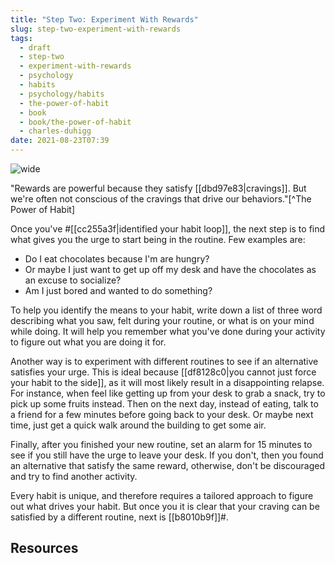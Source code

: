 ```yaml
---
title: "Step Two: Experiment With Rewards"
slug: step-two-experiment-with-rewards
tags:
  - draft
  - step-two
  - experiment-with-rewards
  - psychology
  - habits
  - psychology/habits
  - the-power-of-habit
  - book
  - book/the-power-of-habit
  - charles-duhigg
date: 2021-08-23T07:39
---
```



![wide](https://p0.pxfuel.com/preview/543/645/127/chemistry-lab-experiment-chemist.jpg "image from Pxfuel (cc)")

"Rewards are powerful because they satisfy [[dbd97e83|cravings]]. But we're
often not conscious of the cravings that drive our behaviors."[^The Power of
Habit]

Once you've #[[cc255a3f|identified your habit loop]], the next step is to find
what gives you the urge to start being in the routine. Few examples are:

- Do I eat chocolates because I'm are hungry?
- Or maybe I just want to get up off my desk and have the chocolates as an
  excuse to socialize?
- Am I just bored and wanted to do something?

To help you identify the means to your habit, write down a list of three word
describing what you saw, felt during your routine, or what is on your mind while
doing. It will help you remember what you've done during your activity to figure
out what you are doing it for.

Another way is to experiment with different routines to see if an alternative
satisfies your urge. This is ideal because
[[df8128c0|you cannot just force your habit to the side]], as it will most
likely result in a disappointing relapse. For instance, when feel like getting
up from your desk to grab a snack, try to pick up some fruits instead. Then on
the next day, instead of eating, talk to a friend for a few minutes before going
back to your desk. Or maybe next time, just get a quick walk around the building
to get some air.

Finally, after you finished your new routine, set an alarm for 15 minutes to see
if you still have the urge to leave your desk. If you don't, then you found an
alternative that satisfy the same reward, otherwise, don't be discouraged and
try to find another activity.

Every habit is unique, and therefore requires a tailored approach to figure out
what drives your habit. But once you it is clear that your craving can be
satisfied by a different routine, next is [[b8010b9f]]#.

## Resources

[^The Power of Habit]: The Power of Habit by Charles Duhigg: Appendix: A Reader's Guide to Using These Ideas

